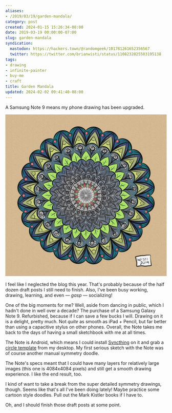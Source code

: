 ```yaml
---
aliases:
- /2019/03/19/garden-mandala/
category: post
created: 2024-01-15 15:26:34-08:00
date: 2019-03-19 00:00:00-07:00
slug: garden-mandala
syndication:
  mastodon: https://hackers.town/@randomgeek/101781261652356567
  twitter: https://twitter.com/brianwisti/status/1108232025503195138
tags:
- drawing
- infinite-painter
- buy-me
- craft
title: Garden Mandala
updated: 2024-02-02 09:41:40-08:00
---
```


A Samsung Note 9 means my phone drawing has been upgraded.

<!--more-->

![attachments/img/2019/cover-2019-03-19.jpg](../../../attachments/img/2019/cover-2019-03-19.jpg)

I feel like I neglected the blog this year. That's probably because of the half dozen draft posts I still need to finish. Also, I've been busy working, drawing, learning, and even — *gasp* — socializing!

One of the big moments for me? Well, aside from dancing in public, which I hadn't done in well over a decade? The purchase of a Samsung Galaxy Note 9. Refurbished, because if I can save a few bucks I will. Drawing on it is a delight, pretty much. Not *quite* as smooth as iPad + Pencil, but far better than using a capacitive stylus on other phones. Overall, the Note takes me back to the days of having a small sketchbook with me at all times.

The Note is Android, which means I could install [Syncthing](https://syncthing.net/) on it and grab a [circle template](../01/circular-grids-with-python-and-pillow.md) from my desktop. My first serious sketch with the Note was of course another manual symmetry doodle.

The Note's specs meant that I could have many layers for relatively large images (this one is 4084x4084 pixels) and still get a smooth drawing experience. I like the end result, too.

I kind of want to take a break from the super detailed symmetry drawings,  though. Seems like that's all I've been doing lately! Maybe practice some cartoon style doodles. Pull out the Mark Kistler books if I have to.

Oh, and I should finish those draft posts at some point.